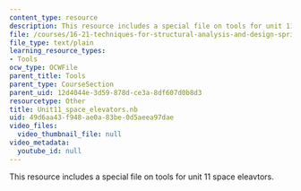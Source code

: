 ```yaml
---
content_type: resource
description: This resource includes a special file on tools for unit 11 space eleavtors.
file: /courses/16-21-techniques-for-structural-analysis-and-design-spring-2005/49d6aa43f948ae0a83be0d5aeea97dae_Unit11_space_elevators.nb
file_type: text/plain
learning_resource_types:
- Tools
ocw_type: OCWFile
parent_title: Tools
parent_type: CourseSection
parent_uid: 12d4044e-3d59-878d-ce3a-8df607d0b8d3
resourcetype: Other
title: Unit11_space_elevators.nb
uid: 49d6aa43-f948-ae0a-83be-0d5aeea97dae
video_files:
  video_thumbnail_file: null
video_metadata:
  youtube_id: null
---
```

This resource includes a special file on tools for unit 11 space eleavtors.

